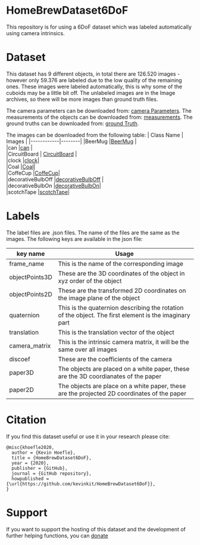 # HomeBrewDataset6DoF
This repository is for using a 6DoF dataset which was labeled automatically using camera intrinsics.

# Dataset

This dataset has 9 different objects, in total there are 126.520 images - however only 59.376 are labeled due to the low quality of the remaining ones. 
These images were labeled automatically, this is why some of the cuboids may be a little bit off. The unlabeled images are in the Image archives, so there will be more images than ground truth files. 

The camera parameters can be downloaded from: [camera Parameters](https://drive.google.com/drive/folders/1w_kA6w2Uqxs8oMWpOsYr3mgfr0BgU8S3?usp=sharing). 
The measurements of the objects can be downloaded from: [measurements](https://drive.google.com/drive/folders/1j3WGH4kHVu-2m5xHDwGgdfNB3FDaXK69?usp=sharing).
The ground truths can be downloaded from: [ground Truth](https://drive.google.com/drive/folders/19ct2qqfoeUZS_BqgBDQCbJjOiIRfcT2m?usp=sharing).


The images can be downloaded from the following table:
| Class Name | Images | 
|------------|--------|
|BeerMug     |[BeerMug](https://drive.google.com/file/d/1j1jPM_pRs2KLma58jY3xd7NVL3A3tYSB/view?usp=sharing)     |   
|can            |[can](https://drive.google.com/file/d/1Zpf4VvvEqL7VDXnL2pBkiM5VHgYHJyxl/view?usp=sharing)        |            
|CircuitBoard       | [CircuitBoard](https://drive.google.com/file/d/1kwmnZ2Zyt2A2T7CHDxsdy-1gfOJ3RflN/view?usp=sharing) |                     
|clock              |[clock](https://drive.google.com/file/d/1aRlDbgjRFfjzS8NK0L0mAcmfJPk7u7j7/view?usp=sharing)|                        
|Coal               |[Coal](https://drive.google.com/file/d/1gaqLUXIH3-O_Mw35WEEAUpzWocFGjwA6/view?usp=sharing)|                          
|CoffeCup           |[CoffeCup](https://drive.google.com/file/d/1ig_V9wu0UPgYLpltqDgHc_1M6CVwIY3d/view?usp=sharing)|                          
|decorativeBulbOff  |[decorativeBulbOff](https://drive.google.com/file/d/1SMJQuBjJ7VVS5E77dkPkD0ZUut1KnoG0/view?usp=sharing) |                          
|decorativeBulbOn   |[decorativeBulbOn](https://drive.google.com/file/d/1XRCeJJHYS7Y5aW7uoMJ_U7KC8ELWgkkd/view?usp=sharing)|                          
|scotchTape         |[scotchTape](https://drive.google.com/file/d/1JZmUl3TqjIBNh6Oi7rzpyJ7o6emFU0mU/view?usp=sharing)|            

# Labels

The label files are .json files. The name of the files are the same as the images. The following keys are available in the json file:


| key name | Usage |
|----------|-------|
| frame_name | This is the name of the corresponding image | 
| objectPoints3D | These are the 3D coordinates of the object in xyz order of the object|
| objectPoints2D | These are the transformed 2D coordinates on the image plane of the object|
| quaternion | This is the quaternion describing the rotation of the object. The first element is the imaginary part |
| translation | This is the translation vector of the object |
| camera_matrix | This is the intrinsic camera matrix, it will be the same over all images|
| discoef | These are the coefficients of the camera |
| paper3D | The objects are placed on a white paper, these are the 3D coordianates of the paper | 
| paper2D | The objects are place on a white paper, these are the projected 2D coordinates of the paper |

# Citation

If you find this dataset useful or use it in your research please cite:

```
@misc{khoefle2020,
  author = {Kevin Hoefle},
  title = {HomeBrewDataset6DoF},
  year = {2020},
  publisher = {GitHub},
  journal = {GitHub repository},
  howpublished = {\url{https://github.com/kevinkit/HomeBrewDataset6DoF}},
}
```

# Support

If you want to support the hosting of this dataset and the development of further helping functions, you can [donate](paypal.me/happydonations)



